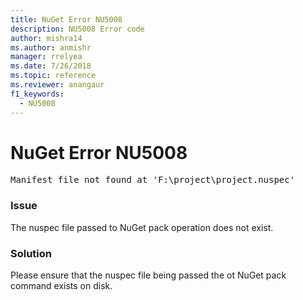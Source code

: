 ```yaml
---
title: NuGet Error NU5008
description: NU5008 Error code
author: mishra14
ms.author: anmishr
manager: rrelyea
ms.date: 7/26/2018
ms.topic: reference
ms.reviewer: anangaur
f1_keywords:
  - NU5008
---
```


# NuGet Error NU5008
<pre>Manifest file not found at 'F:\project\project.nuspec'</pre>

### Issue

The nuspec file passed to NuGet pack operation does not exist.


### Solution

Please ensure that the nuspec file being passed the ot NuGet pack command exists on disk.

